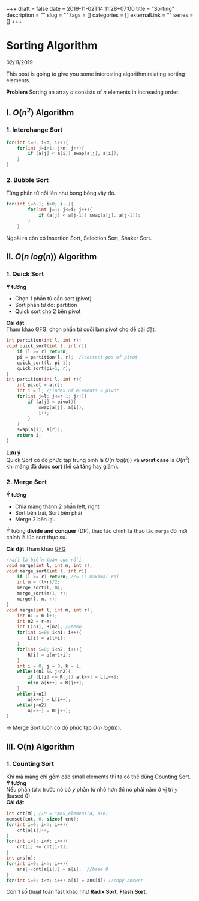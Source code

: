 +++ 
draft = false
date = 2019-11-02T14:11:28+07:00
title = "Sorting"
description = ""
slug = "" 
tags = []
categories = []
externalLink = ""
series = []
+++
# Sorting Algorithm
02/11/2019  

This post is going to give you some interesting algorithm ralating sorting elements.  

**Problem** Sorting an array $a$ consists of $n$ elements in increasing order.  

## I. $O(n^2)$ Algorithm
### 1. Interchange Sort
```cpp
for(int i=0; i<n; i++){
    for(int j=i+1; j<n; j++){
        if (a[j] < a[i]) swap(a[j], a[i]);
    }
}
```

### 2. Bubble Sort
Từng phần tử nổi lên như bong bóng vậy đó.  
```cpp
for(int i=n-1; i>0; i--){
	    for(int j=1; j<=i; j++){
	        if (a[j] < a[j-1]) swap(a[j], a[j-1]);
	    }
	}
```
Ngoài ra còn có Insertion Sort, Selection Sort, Shaker Sort.  

## II. $O(n\ log(n))$ Algorithm
### 1. Quick Sort
**Ý tưởng**  

+ Chọn 1 phần tử cần sort (pivot)  
+ Sort phần tử đó: partition  
+ Quick sort cho 2 bên pivot  

**Cài đặt**  
Tham khảo [GFG](https://www.geeksforgeeks.org/quick-sort/), chọn phần tử cuối làm pivot cho dễ cài đặt.  
```cpp
int partition(int l, int r);
void quick_sort(int l, int r){
    if (l >= r) return;
    pi = partition(l, r);  //correct pos of pivot
    quick_sort(l, pi-1);
    quick_sort(pi+1, r);
}
int partition(int l, int r){
    int pivot = a[r];
    int i = l; //index of elements < pivot
    for(int j=l; j<=r-1; j++){
        if (a[j] < pivot){
            swap(a[j], a[i]);
            i++;
        }
    }
    swap(a[i], a[r]);
    return i;
}
```
**Lưu ý**  
Quick Sort có độ phức tạp trung bình là $O(n\ log(n))$ và **worst case** là $O(n^2)$ khi mảng đã được **sort** (kể cả tăng hay giảm).  

### 2. Merge Sort
**Ý tưởng**  

+ Chia mảng thành 2 phần left, right  
+ Sort bên trái, Sort bên phải  
+ Merge 2 bên lại.  

Ý tưởng **divide and conquer** (DP), thao tác chính là thao tác `merge` đó mới chính là lúc sort thực sự.  

**Cài đặt**
Tham khảo [GFG](https://www.geeksforgeeks.org/merge-sort/)  
```cpp
//a[] là biến toàn cục rồi
void merge(int l, int m, int r);
void merge_sort(int l, int r){
    if (l >= r) return; //= is maximal roi
    int m = (l+r)/2;
    merge_sort(l, m);
    merge_sort(m+1, r);
    merge(l, m, r);
}
void merge(int l, int m, int r){
    int n1 = m-l+1;
    int n2 = r-m;
    int L[n1], R[n2]; //temp
    for(int i=0; i<n1; i++){
        L[i] = a[l+i];
    }
    for(int i=0; i<n2; i++){
        R[i] = a[m+1+i];
    }
    int i = 0, j = 0, k = l;
    while(i<n1 && j<n2){
        if (L[i] <= R[j]) a[k++] = L[i++];
        else a[k++] = R[j++];
    }
    while(i<n1)
        a[k++] = L[i++];
    while(j<n2) 
        a[k++] = R[j++];
}
```
$\rightarrow$ Merge Sort luôn có độ phức tạp $O(n\ log(n))$. 
## III. O(n) Algorithm
### 1. Counting Sort
Khi mà mảng chỉ gồm các small elements thì ta có thể dùng Counting Sort.  
**Ý tưởng**  
Nếu phần tử $x$ trước nó có $y$ phần tử nhỏ hơn thì nó phải nằm ở vị trí $y$ (based 0).  
**Cài đặt**
```cpp
int cnt[M]; //M = *max_element(a, a+n)
memset(cnt, 0, sizeof cnt);
for(int i=0; i<n; i++){
    cnt[a[i]]++;
}
for(int i=1; i<M; i++){
    cnt[i] += cnt[i-1];
}
int ans[n];
for(int i=0; i<n; i++){
    ans[--cnt[a[i]]] = a[i];  //base 0
}
for(int i=0; i<n; i++) a[i] = ans[i]; //copy answer
```

Còn 1 số thuật toán fast khác như **Radix Sort**, **Flash Sort**.